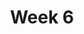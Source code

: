 ---
    title: Week 6
    weekNumber: 6
    days:
      - date: 2021-02-22
        events:
          "**Lecture 13**{: .label .label-lecture } Data Formats and Packages":
      - date: 2021-02-24
        events:
          "**Lecture 14**{: .label .label-lecture } NumPy and Vectorization":
      - date: 2021-02-26
        events:
          "**Lecture 15**{: .label .label-lecture } Table Basics":
---